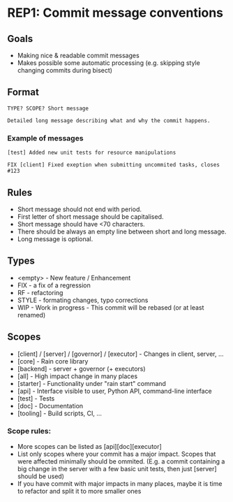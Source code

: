 # REP1: Commit message conventions


## Goals

* Making nice & readable commit messages
* Makes possible some automatic processing (e.g. skipping style changing commits during bisect)


## Format

```
TYPE? SCOPE? Short message

Detailed long message describing what and why the commit happens.
```

### Example of messages

```[test] Added new unit tests for resource manipulations```


```FIX [client] Fixed exeption when submitting uncommited tasks, closes #123```


## Rules

* Short message should not end with period.
* First letter of short message should be capitalised.
* Short message should have <70 characters.
* There should be always an empty line between short and long message.
* Long message is optional.


## Types

* &lt;empty&gt; - New feature / Enhancement
* FIX - a fix of a regression
* RF - refactoring
* STYLE - formating changes, typo corrections
* WIP - Work in progress - This commit will be rebased (or at least renamed)


## Scopes

* [client] / [server] / [governor] / [executor] - Changes in client, server,  ...
* [core] - Rain core library
* [backend] - server + governor (+ executors)
* [all] - High impact change in many places
* [starter] - Functionality under "rain start" command
* [api] - Interface visible to user, Python API, command-line interface
* [test] - Tests
* [doc] - Documentation
* [tooling] - Build scripts, CI, ...


### Scope rules:

* More scopes can be listed as [api][doc][executor]
* List only scopes where your commit has a major impact. Scopes that were affected minimally should be ommited. (E.g. a commit containing a big change in the server with a few basic unit tests, then just [server] should be used)
* If you have commit with major impacts in many places, maybe it is time to refactor and split it to more smaller ones
